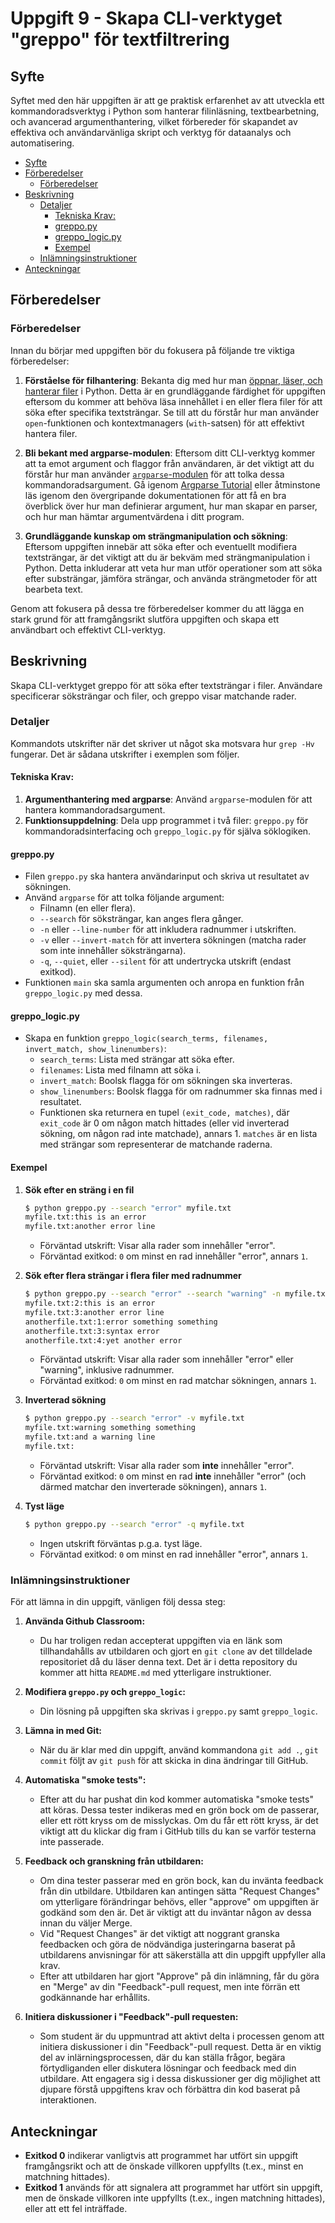 # Uppgift 9 - Skapa CLI-verktyget "greppo" för textfiltrering

## <a name='Syfte'></a>Syfte

Syftet med den här uppgiften är att ge praktisk erfarenhet av att utveckla ett
kommandoradsverktyg i Python som hanterar filinläsning, textbearbetning, och
avancerad argumenthantering, vilket förbereder för skapandet av effektiva och
användarvänliga skript och verktyg för dataanalys och automatisering.

<!-- vscode-markdown-toc -->

- [Syfte](#Syfte)
- [Förberedelser](#Frberedelser)
  - [Förberedelser](#Frberedelser-1)
- [Beskrivning](#Beskrivning)
  - [Detaljer](#Detaljer)
    - [Tekniska Krav:](#TekniskaKrav:)
    - [greppo.py](#greppo.py)
    - [greppo_logic.py](#greppo_logic.py)
    - [Exempel](#Exempel)
  - [Inlämningsinstruktioner](#Inlmningsinstruktioner)
- [Anteckningar](#Anteckningar)

<!-- vscode-markdown-toc-config
	numbering=false
	autoSave=true
	/vscode-markdown-toc-config -->
<!-- /vscode-markdown-toc -->

## <a name='Frberedelser'></a>Förberedelser

### <a name='Frberedelser-1'></a>Förberedelser

Innan du börjar med uppgiften bör du fokusera på följande tre viktiga
förberedelser:

1. **Förståelse för filhantering**: Bekanta dig med hur man [öppnar, läser, och hanterar filer](https://docs.python.org/3/tutorial/inputoutput.html#tut-files)
   i Python. Detta är en grundläggande färdighet för uppgiften eftersom du
   kommer att behöva läsa innehållet i en eller flera filer för att söka efter
   specifika textsträngar. Se till att du förstår hur man använder
   `open`-funktionen och kontextmanagers (`with`-satsen) för att effektivt
   hantera filer.

2. **Bli bekant med argparse-modulen**: Eftersom ditt CLI-verktyg kommer att ta
   emot argument och flaggor från användaren, är det viktigt att du förstår hur
   man använder [`argparse`-modulen](https://docs.python.org/3/library/argparse.html) för att tolka dessa kommandoradsargument. Gå igenom [Argparse Tutorial](https://docs.python.org/3/howto/argparse.html)
   eller åtminstone läs igenom den övergripande dokumentationen för att få en
   bra överblick över hur man definierar argument, hur man skapar en parser, och
   hur man hämtar argumentvärdena i ditt program.

3. **Grundläggande kunskap om strängmanipulation och sökning**: Eftersom
   uppgiften innebär att söka efter och eventuellt modifiera textsträngar, är
   det viktigt att du är bekväm med strängmanipulation i Python. Detta
   inkluderar att veta hur man utför operationer som att söka efter substrängar,
   jämföra strängar, och använda strängmetoder för att bearbeta text.

Genom att fokusera på dessa tre förberedelser kommer du att lägga en stark grund
för att framgångsrikt slutföra uppgiften och skapa ett användbart och effektivt
CLI-verktyg.

## <a name='Beskrivning'></a>Beskrivning

Skapa CLI-verktyget greppo för att söka efter textsträngar i filer. Användare
specificerar söksträngar och filer, och greppo visar matchande rader.

### <a name='Detaljer'></a>Detaljer

Kommandots utskrifter när det skriver ut något ska motsvara hur `grep -Hv`
fungerar. Det är sådana utskrifter i exemplen som följer.

#### <a name='TekniskaKrav:'></a>Tekniska Krav:

1. **Argumenthantering med argparse**: Använd `argparse`-modulen för att hantera
   kommandoradsargument.
2. **Funktionsuppdelning**: Dela upp programmet i två filer: `greppo.py` för
   kommandoradsinterfacing och `greppo_logic.py` för själva söklogiken.

#### <a name='greppo.py'></a>greppo.py

- Filen `greppo.py` ska hantera användarinput och skriva ut resultatet av
  sökningen.
- Använd `argparse` för att tolka följande argument:
  - Filnamn (en eller flera).
  - `--search` för söksträngar, kan anges flera gånger.
  - `-n` eller `--line-number` för att inkludera radnummer i utskriften.
  - `-v` eller `--invert-match` för att invertera sökningen (matcha rader som
    inte innehåller söksträngarna).
  - `-q`, `--quiet`, eller `--silent` för att undertrycka utskrift (endast
    exitkod).
- Funktionen `main` ska samla argumenten och anropa en funktion från
  `greppo_logic.py` med dessa.

#### <a name='greppo_logic.py'></a>greppo_logic.py

- Skapa en funktion `greppo_logic(search_terms, filenames, invert_match, show_linenumbers)`:
  - `search_terms`: Lista med strängar att söka efter.
  - `filenames`: Lista med filnamn att söka i.
  - `invert_match`: Boolsk flagga för om sökningen ska inverteras.
  - `show_linenumbers`: Boolsk flagga för om radnummer ska finnas med i
    resultatet.
  - Funktionen ska returnera en tupel `(exit_code, matches)`, där `exit_code` är
    0 om någon match hittades (eller vid inverterad sökning, om någon rad inte
    matchade), annars 1. `matches` är en lista med strängar som representerar de
    matchande raderna.

#### <a name='Exempel'></a>Exempel

1. **Sök efter en sträng i en fil**

   ```bash
   $ python greppo.py --search "error" myfile.txt
   myfile.txt:this is an error
   myfile.txt:another error line
   ```

   - Förväntad utskrift: Visar alla rader som innehåller "error".
   - Förväntad exitkod: `0` om minst en rad innehåller "error", annars `1`.

2. **Sök efter flera strängar i flera filer med radnummer**

   ```bash
   $ python greppo.py --search "error" --search "warning" -n myfile.txt anotherfile.txt
   myfile.txt:2:this is an error
   myfile.txt:3:another error line
   anotherfile.txt:1:error something something
   anotherfile.txt:3:syntax error
   anotherfile.txt:4:yet another error
   ```

   - Förväntad utskrift: Visar alla rader som innehåller "error" eller
     "warning", inklusive radnummer.
   - Förväntad exitkod: `0` om minst en rad matchar sökningen, annars `1`.

3. **Inverterad sökning**

   ```bash
   $ python greppo.py --search "error" -v myfile.txt
   myfile.txt:warning something something
   myfile.txt:and a warning line
   myfile.txt:
   ```

   - Förväntad utskrift: Visar alla rader som **inte** innehåller "error".
   - Förväntad exitkod: `0` om minst en rad **inte** innehåller "error" (och
     därmed matchar den inverterade sökningen), annars `1`.

4. **Tyst läge**

   ```bash
   $ python greppo.py --search "error" -q myfile.txt
   ```

   - Ingen utskrift förväntas p.g.a. tyst läge.
   - Förväntad exitkod: `0` om minst en rad innehåller "error", annars `1`.

### <a name='Inlmningsinstruktioner'></a>Inlämningsinstruktioner

För att lämna in din uppgift, vänligen följ dessa steg:

1. **Använda Github Classroom:**

   - Du har troligen redan accepterat uppgiften via en länk som tillhandahålls
     av utbildaren och gjort en `git clone` av det tilldelade repositoriet då du
     läser denna text. Det är i detta repository du kommer att hitta `README.md`
     med ytterligare instruktioner.

2. **Modifiera `greppo.py` och `greppo_logic`:**

   - Din lösning på uppgiften ska skrivas i `greppo.py` samt `greppo_logic`.

3. **Lämna in med Git:**

   - När du är klar med din uppgift, använd kommandona `git add .`, `git commit`
     följt av `git push` för att skicka in dina ändringar till GitHub.

4. **Automatiska "smoke tests":**

   - Efter att du har pushat din kod kommer automatiska "smoke tests" att köras.
     Dessa tester indikeras med en grön bock om de passerar, eller ett rött
     kryss om de misslyckas. Om du får ett rött kryss, är det viktigt att du
     klickar dig fram i GitHub tills du kan se varför testerna inte passerade.

5. **Feedback och granskning från utbildaren:**

   - Om dina tester passerar med en grön bock, kan du invänta feedback från din
     utbildare. Utbildaren kan antingen sätta "Request Changes" om ytterligare
     förändringar behövs, eller "approve" om uppgiften är godkänd som den är.
     Det är viktigt att du inväntar någon av dessa innan du väljer Merge.
   - Vid "Request Changes" är det viktigt att noggrant granska feedbacken och
     göra de nödvändiga justeringarna baserat på utbildarens anvisningar för att
     säkerställa att din uppgift uppfyller alla krav.
   - Efter att utbildaren har gjort "Approve" på din inlämning, får du göra en
     "Merge" av din "Feedback"-pull request, men inte förrän ett godkännande har
     erhållits.

6. **Initiera diskussioner i "Feedback"-pull requesten:**

   - Som student är du uppmuntrad att aktivt delta i processen genom att
     initiera diskussioner i din "Feedback"-pull request. Detta är en viktig del
     av inlärningsprocessen, där du kan ställa frågor, begära förtydliganden
     eller diskutera lösningar och feedback med din utbildare. Att engagera sig
     i dessa diskussioner ger dig möjlighet att djupare förstå uppgiftens krav
     och förbättra din kod baserat på interaktionen.

## <a name='Anteckningar'></a>Anteckningar

- **Exitkod 0** indikerar vanligtvis att programmet har utfört sin uppgift
  framgångsrikt och att de önskade villkoren uppfyllts (t.ex., minst en
  matchning hittades).
- **Exitkod 1** används för att signalera att programmet har utfört sin uppgift,
  men de önskade villkoren inte uppfyllts (t.ex., ingen matchning hittades),
  eller att ett fel inträffade.
